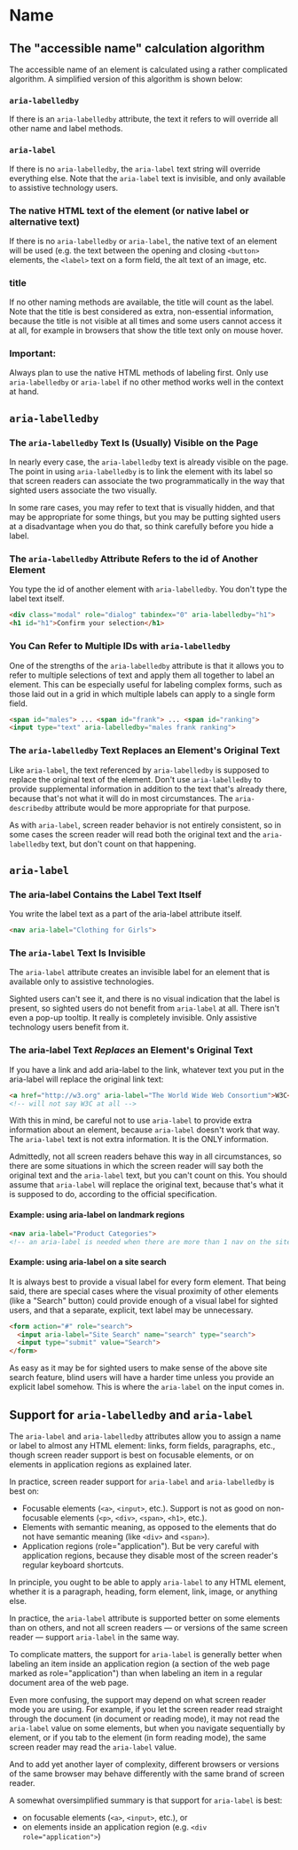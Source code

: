 # Name

## The "accessible name" calculation algorithm

The accessible name of an element is calculated using a rather complicated algorithm. A simplified version of this algorithm is shown below:

### `aria-labelledby`

If there is an `aria-labelledby` attribute, the text it refers to will override all other name and label methods.

### `aria-label`

If there is no `aria-labelledby`, the `aria-label` text string will override everything else. Note that the `aria-label` text is invisible, and only available to assistive technology users.

### The native HTML text of the element (or native label or alternative text)

If there is no `aria-labelledby` or `aria-label`, the native text of an element will be used (e.g. the text between the opening and closing `<button>` elements, the `<label>` text on a form field, the alt text of an image, etc.

### title
If no other naming methods are available, the title will count as the label. Note that the title is best considered as extra, non-essential information, because the title is not visible at all times and some users cannot access it at all, for example in browsers that show the title text only on mouse hover.

### Important:
Always plan to use the native HTML methods of labeling first. Only use `aria-labelledby` or `aria-label` if no other method works well in the context at hand.

## `aria-labelledby`

### The `aria-labelledby` Text Is (Usually) Visible on the Page

In nearly every case, the `aria-labelledby` text is already visible on the page. The point in using `aria-labelledby` is to link the element with its label so that screen readers can associate the two programmatically in the way that sighted users associate the two visually.

In some rare cases, you may refer to text that is visually hidden, and that may be appropriate for some things, but you may be putting sighted users at a disadvantage when you do that, so think carefully before you hide a label.

### The `aria-labelledby` Attribute Refers to the id of Another Element

You type the id of another element with `aria-labelledby`. You don't type the label text itself.

```html
<div class="modal" role="dialog" tabindex="0" aria-labelledby="h1">
<h1 id="h1">Confirm your selection</h1>
```

### You Can Refer to Multiple IDs with `aria-labelledby`

One of the strengths of the `aria-labelledby` attribute is that it allows you to refer to multiple selections of text and apply them all together to label an element. This can be especially useful for labeling complex forms, such as those laid out in a grid in which multiple labels can apply to a single form field.

```html
<span id="males"> ... <span id="frank"> ... <span id="ranking"> 
<input type="text" aria-labelledby="males frank ranking">
```

### The `aria-labelledby` Text Replaces an Element's Original Text

Like `aria-label`, the text referenced by `aria-labelledby` is supposed to replace the original text of the element. Don't use `aria-labelledby` to provide supplemental information in addition to the text that's already there, because that's not what it will do in most circumstances. The `aria-describedby` attribute would be more appropriate for that purpose.

As with `aria-label`, screen reader behavior is not entirely consistent, so in some cases the screen reader will read both the original text and the `aria-labelledby` text, but don't count on that happening.

## `aria-label`

### The aria-label Contains the Label Text Itself

You write the label text as a part of the aria-label attribute itself.

```html
<nav aria-label="Clothing for Girls">
```

### The `aria-label` Text Is Invisible

The `aria-label` attribute creates an invisible label for an element that is available only to assistive technologies. 

Sighted users can't see it, and there is no visual indication that the label is present, so sighted users do not benefit from `aria-label` at all. There isn't even a pop-up tooltip. It really is completely invisible. Only assistive technology users benefit from it.

### The aria-label Text _Replaces_ an Element's Original Text

If you have a link and add aria-label to the link, whatever text you put in the aria-label will replace the original link text:

```html
<a href="http://w3.org" aria-label="The World Wide Web Consortium">W3C</a>
<!-- will not say W3C at all -->
```

With this in mind, be careful not to use `aria-label` to provide extra information about an element, because `aria-label` doesn't work that way. The `aria-label` text is not extra information. It is the ONLY information.

Admittedly, not all screen readers behave this way in all circumstances, so there are some situations in which the screen reader will say both the original text and the `aria-label` text, but you can't count on this. You should assume that `aria-label` will replace the original text, because that's what it is supposed to do, according to the official specification.

#### Example: using aria-label on landmark regions

```html
<nav aria-label="Product Categories">
<!-- an aria-label is needed when there are more than 1 nav on the site -->
```

#### Example: using aria-label on a site search

It is always best to provide a visual label for every form element. That being said, there are special cases where the visual proximity of other elements (like a "Search" button) could provide enough of a visual label for sighted users, and that a separate, explicit, text label may be unnecessary. 

```html
<form action="#" role="search">
  <input aria-label="Site Search" name="search" type="search">
  <input type="submit" value="Search">
</form>
```

As easy as it may be for sighted users to make sense of the above site search feature, blind users will have a harder time unless you provide an explicit label somehow. This is where the `aria-label` on the input comes in.

## Support for `aria-labelledby` and `aria-label`

The `aria-label` and `aria-labelledby` attributes allow you to assign a name or label to almost any HTML element: links, form fields, paragraphs, etc., though screen reader support is best on focusable elements, or on elements in application regions as explained later. 

In practice, screen reader support for `aria-label` and `aria-labelledby` is best on:

- Focusable elements (`<a>`, `<input>`, etc.). Support is not as good on non-focusable elements (`<p>`, `<div>`, `<span>`, `<h1>`, etc.).
- Elements with semantic meaning, as opposed to the elements that do not have semantic meaning (like `<div>` and `<span>`).
- Application regions (role="application"). But be very careful with application regions, because they disable most of the screen reader's regular keyboard shortcuts.

In principle, you ought to be able to apply `aria-label` to any HTML element, whether it is a paragraph, heading, form element, link, image, or anything else. 

In practice, the `aria-label` attribute is supported better on some elements than on others, and not all screen readers — or versions of the same screen reader — support `aria-label` in the same way. 

To complicate matters, the support for `aria-label` is generally better when labeling an item inside an application region (a section of the web page marked as role="application") than when labeling an item in a regular document area of the web page. 

Even more confusing, the support may depend on what screen reader mode you are using. For example, if you let the screen reader read straight through the document (in document or reading mode), it may not read the `aria-label` value on some elements, but when you navigate sequentially by element, or if you tab to the element (in form reading mode), the same screen reader may read the `aria-label` value.

And to add yet another layer of complexity, different browsers or versions of the same browser may behave differently with the same brand of screen reader.

A somewhat oversimplified summary is that support for `aria-label` is best:

- on focusable elements (`<a>`, `<input>`, etc.), or
- on elements inside an application region (e.g. `<div role="application">`)

